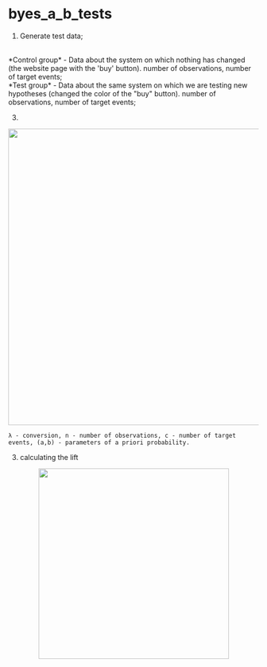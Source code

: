 # byes_a_b_tests

1. Generate test data;
<br>
*Control group* - Data about the system on which nothing has changed (the website page with the 'buy' button). number of observations, number of target events;
<br>
*Test group*  - Data about the same system on which we are testing new hypotheses (changed the color of the "buy" button).  number of observations, number of target events;


3. 
<p align="center">
<img width="596" align=center  src="https://github.com/kodinkod/byes_a_b_tests/assets/69761539/418fb799-bcd0-47b4-b1df-7d8b5b34b0a4">
  
    λ - conversion, n - number of observations, c - number of target events, (a,b) - parameters of a priori probability.

</p>

3. calculating the lift
<p align="center">
<img width="383"  src="https://github.com/kodinkod/byes_a_b_tests/assets/69761539/e3ece01c-7bad-407a-b275-e39647bd4647">
</p>
